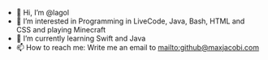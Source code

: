 - 👋 Hi, I’m @lagol
- 👀 I’m interested in Programming in LiveCode, Java, Bash, HTML and CSS and playing Minecraft
- 🌱 I’m currently learning Swift and Java
- 📫 How to reach me: Write me an email to [mailto:github@maxjacobi.com](github@maxjacobi.com)

<!---
lagol/lagol is a ✨ special ✨ repository because its `README.md` (this file) appears on your GitHub profile.
You can click the Preview link to take a look at your changes.
--->
